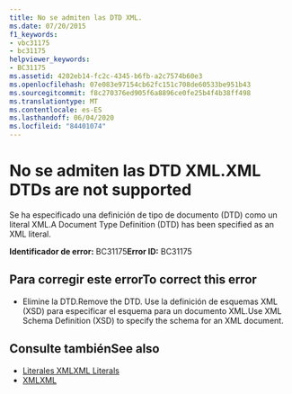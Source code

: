 ```yaml
---
title: No se admiten las DTD XML.
ms.date: 07/20/2015
f1_keywords:
- vbc31175
- bc31175
helpviewer_keywords:
- BC31175
ms.assetid: 4202eb14-fc2c-4345-b6fb-a2c7574b60e3
ms.openlocfilehash: 07e083e97154cb62fc151c708de60533be951b43
ms.sourcegitcommit: f8c270376ed905f6a8896ce0fe25b4f4b38ff498
ms.translationtype: MT
ms.contentlocale: es-ES
ms.lasthandoff: 06/04/2020
ms.locfileid: "84401074"
---
```

# <a name="xml-dtds-are-not-supported"></a><span data-ttu-id="a4671-102">No se admiten las DTD XML.</span><span class="sxs-lookup"><span data-stu-id="a4671-102">XML DTDs are not supported</span></span>
<span data-ttu-id="a4671-103">Se ha especificado una definición de tipo de documento (DTD) como un literal XML.</span><span class="sxs-lookup"><span data-stu-id="a4671-103">A Document Type Definition (DTD) has been specified as an XML literal.</span></span>  
  
 <span data-ttu-id="a4671-104">**Identificador de error:** BC31175</span><span class="sxs-lookup"><span data-stu-id="a4671-104">**Error ID:** BC31175</span></span>  
  
## <a name="to-correct-this-error"></a><span data-ttu-id="a4671-105">Para corregir este error</span><span class="sxs-lookup"><span data-stu-id="a4671-105">To correct this error</span></span>  
  
- <span data-ttu-id="a4671-106">Elimine la DTD.</span><span class="sxs-lookup"><span data-stu-id="a4671-106">Remove the DTD.</span></span> <span data-ttu-id="a4671-107">Use la definición de esquemas XML (XSD) para especificar el esquema para un documento XML.</span><span class="sxs-lookup"><span data-stu-id="a4671-107">Use XML Schema Definition (XSD) to specify the schema for an XML document.</span></span>  
  
## <a name="see-also"></a><span data-ttu-id="a4671-108">Consulte también</span><span class="sxs-lookup"><span data-stu-id="a4671-108">See also</span></span>

- [<span data-ttu-id="a4671-109">Literales XML</span><span class="sxs-lookup"><span data-stu-id="a4671-109">XML Literals</span></span>](../language-reference/xml-literals/index.md)
- [<span data-ttu-id="a4671-110">XML</span><span class="sxs-lookup"><span data-stu-id="a4671-110">XML</span></span>](../programming-guide/language-features/xml/index.md)
